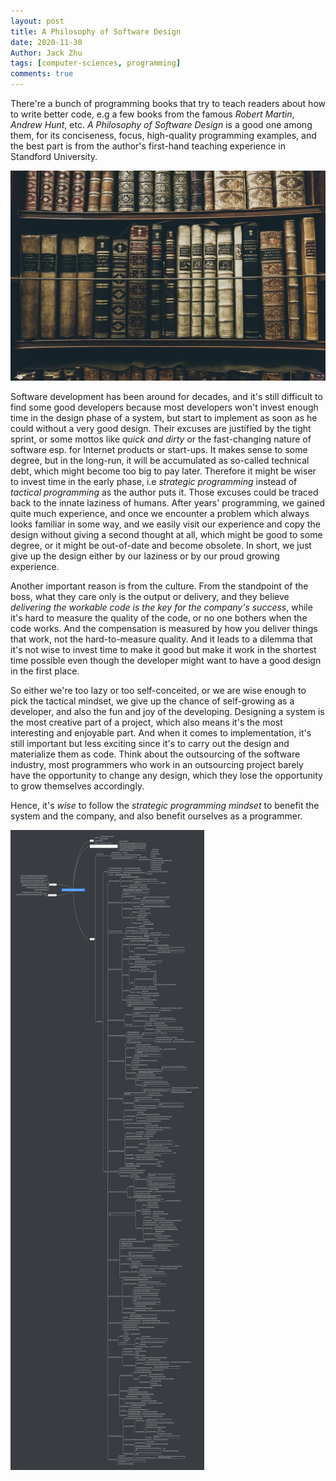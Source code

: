```yaml
---
layout: post
title: A Philosophy of Software Design
date: 2020-11-30
Author: Jack Zhu
tags: [computer-sciences, programming]
comments: true
---
```


There're a bunch of programming books that try to teach readers about how to write better code, e.g a few books from the famous *Robert Martin*, *Andrew Hunt*, etc. *A Philosophy of Software Design* is a good one among them, for its conciseness, focus, high-quality programming examples, and the best part is from the author's first-hand teaching experience in Standford University.

![philosophy](../images/philosophy.png)

Software development has been around for decades, and it's still difficult to find some good developers because most developers won't invest enough time in the design phase of a system, but start to implement as soon as he could without a very good design. Their excuses are justified by the tight sprint, or some mottos like *quick and dirty* or the fast-changing nature of software esp. for Internet products or start-ups. It makes sense to some degree, but in the long-run, it will be accumulated as so-called technical debt, which might become too big to pay later. Therefore it might be wiser to invest time in the early phase, i.e *strategic programming* instead of *tactical programming* as the author puts it. Those excuses could be traced back to the innate laziness of humans. After years' programming, we gained quite much experience, and once we encounter a problem which always looks familiar in some way, and we easily visit our experience and copy the design without giving a second thought at all, which might be good to some degree, or it might be out-of-date and become obsolete. In short, we just give up the design either by our laziness or by our proud growing experience.

Another important reason is from the culture. From the standpoint of the boss, what they care only is the output or delivery, and they believe *delivering the workable code is the key for the company's success*, while it's hard to measure the quality of the code, or no one bothers when the code works. And the compensation is measured by how you deliver things that work, not the hard-to-measure quality. And it leads to a dilemma that it's not wise to invest time to make it good but make it work in the shortest time possible even though the developer might want to have a good design in the first place.

So either we're too lazy or too self-conceited, or we are wise enough to pick the tactical mindset, we give up the chance of self-growing as a developer, and also the fun and joy of the developing. Designing a system is the most creative part of a project, which also means it's the most interesting and enjoyable part. And when it comes to implementation, it's still important but less exciting since it's to carry out the design and materialize them as code. Think about the outsourcing of the software industry, most programmers who work in an outsourcing project barely have the opportunity to change any design, which they lose the opportunity to grow themselves accordingly.

Hence, it's *wise* to follow the *strategic programming mindset* to benefit the system and the  company, and also benefit ourselves as a programmer.

![note](../images/The%20Philosophy%20of%20Software%20Design.png)